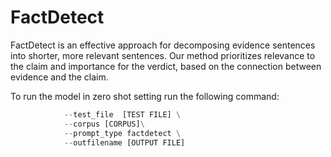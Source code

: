 # FactDetect


FactDetect is an effective approach for decomposing evidence sentences into shorter, more relevant sentences. Our method prioritizes relevance to the claim and importance for the verdict, based on the connection between evidence and the claim.


To run the model in zero shot setting run the following command: 
``` python factdetect/prompting.py --llm_model_name [LLM Checkpoint] \
            --test_file  [TEST FILE] \
            --corpus [CORPUS]\
            --prompt_type factdetect \
            --outfilename [OUTPUT FILE]
```

